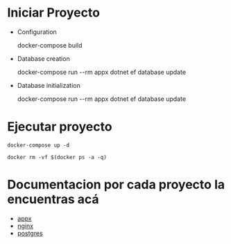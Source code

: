 # Iniciar Proyecto

* Configuration
    
    docker-compose build

* Database creation
    
    docker-compose run --rm appx dotnet ef database update
   
* Database initialization

    docker-compose run --rm appx dotnet ef database update

# Ejecutar proyecto

	docker-compose up -d
	
	docker rm -vf $(docker ps -a -q)
	
# Documentacion por cada proyecto la encuentras acá

- [appx](APPX/APPX.md)
- [nginx](NGINX/NGINX.md)
- [postgres](POSTGRES/POSTGRES.md)